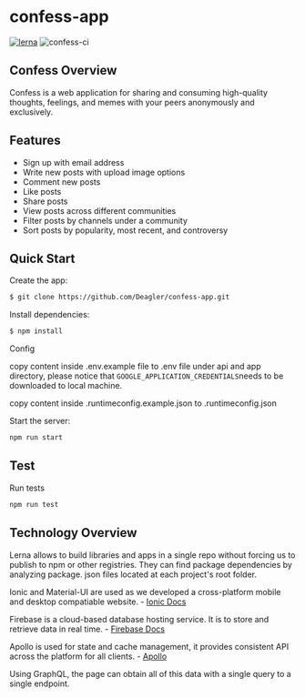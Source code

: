 # confess-app

[![lerna](https://img.shields.io/badge/maintained%20with-lerna-cc00ff.svg)](https://lerna.js.org/)
![confess-ci](https://github.com/Deagler/confess-app/workflows/confess-ci/badge.svg)

## Confess Overview
Confess is a web application for sharing and consuming high-quality thoughts, feelings, and memes with your peers anonymously and exclusively.

## Features

  * Sign up with email address
  * Write new posts with upload image options
  * Comment new posts
  * Like posts
  * Share posts
  * View posts across different communities
  * Filter posts by channels under a community
  * Sort posts by popularity, most recent, and controversy 

## Quick Start
   Create the app:
```bash
$ git clone https://github.com/Deagler/confess-app.git
```
  Install dependencies:
```bash
$ npm install
```
  Config

  copy content inside .env.example file to .env file under api and app directory, please notice that ``GOOGLE_APPLICATION_CREDENTIALS``needs to be    downloaded to local machine.

  copy content inside .runtimeconfig.example.json to .runtimeconfig.json


  Start the server:

```bash
npm run start
```

## Test

  Run tests

```bash
npm run test
```


## Technology Overview

Lerna allows to build libraries and apps in a single repo without forcing us to publish to npm or other registries. They can find package dependencies by analyzing package. json files located at each project's root folder.

Ionic and Material-UI are used as we developed a cross-platform mobile and desktop compatiable website. - [Ionic Docs](https://ionicframework.com/docs)

Firebase is a cloud-based database hosting service. It is to store and retrieve data in real time. - [Firebase Docs](https://firebase.google.com)

Apollo is used for state and cache management, it provides consistent API across the platform for all clients. - [Apollo](https://www.apollographql.com/docs)

Using GraphQL, the page can obtain all of this data with a single query to a single endpoint.


